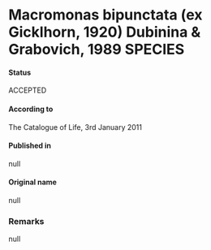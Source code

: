 # Macromonas bipunctata (ex Gicklhorn, 1920) Dubinina & Grabovich, 1989 SPECIES

#### Status
ACCEPTED

#### According to
The Catalogue of Life, 3rd January 2011

#### Published in
null

#### Original name
null

### Remarks
null